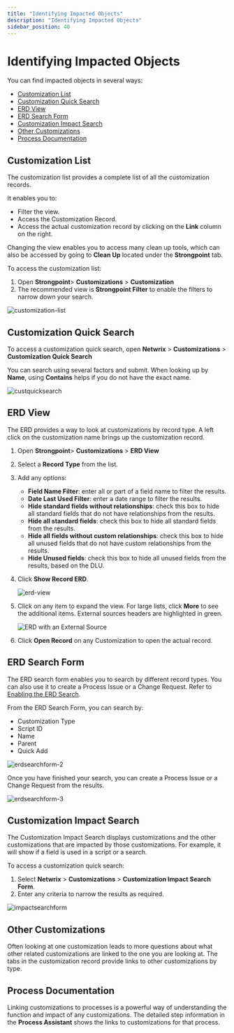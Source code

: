 ```yaml
---
title: "Identifying Impacted Objects"
description: "Identifying Impacted Objects"
sidebar_position: 40
---
```


# Identifying Impacted Objects

You can find impacted objects in several ways:

- [Customization List](#customization-list)
- [Customization Quick Search](#customization-quick-search)
- [ERD View](#erdview)
- [ERD Search Form](#erd-search-form)
- [Customization Impact Search](#customization-impact-search)
- [Other Customizations](#other-customizations)
- [Process Documentation](#process-documentation)

## Customization List

The customization list provides a complete list of all the customization records.

It enables you to:

- Filter the view.
- Access the Customization Record.
- Access the actual customization record by clicking on the **Link** column on the right.

Changing the view enables you to access many clean up tools, which can also be accessed by going to
**Clean Up** located under the **Strongpoint** tab.

To access the customization list:

1. Open **Strongpoint**> **Customizations** > **Customization**
2. The recommended view is **Strongpoint Filter** to enable the filters to narrow down your search.

![customization-list](/images/platgovnetsuite/customizations/customization-list.webp)

## Customization Quick Search

To access a customization quick search, open **Netwrix** > **Customizations** > **Customization
Quick Search**

You can search using several factors and submit. When looking up by **Name**, using **Contains**
helps if you do not have the exact name.

![custquicksearch](/images/platgovnetsuite/customizations/custquicksearch.webp)

## ERD View

The ERD provides a way to look at customizations by record type. A left click on the customization
name brings up the customization record.

1. Open **Strongpoint**> **Customizations** > **ERD View**
2. Select a **Record Type** from the list.
3. Add any options:

    - **Field Name Filter**: enter all or part of a field name to filter the results.
    - **Date Last Used Filter**: enter a date range to filter the results.
    - **Hide standard fields without relationships**: check this box to hide all standard fields
      that do not have relationships from the results.
    - **Hide all standard fields**: check this box to hide all standard fields from the results.
    - **Hide all fields without custom relationships**: check this box to hide all unused fields
      that do not have custom relationships from the results.
    - **Hide Unused fields**: check this box to hide all unused fields from the results, based on
      the DLU.

4. Click **Show Record ERD**.

    ![erd-view](/images/platgovnetsuite/customizations/erd-view.webp)

5. Click on any item to expand the view. For large lists, click **More** to see the additional
   items.
   External sources headers are highlighted in green.

    ![ERD with an External Source](/images/platgovnetsuite/customizations/celigo_erd.webp)

6. Click **Open Record** on any Customization to open the actual record.

## ERD Search Form

The ERD search form enables you to search by different record types. You can also use it to create a
Process Issue or a Change Request. Refer to [Enabling the ERD Search](/docs/platgovnetsuite/customization/using_erd.md).

From the ERD Search Form, you can search by:

- Customization Type
- Script ID
- Name
- Parent
- Quick Add

![erdsearchform-2](/images/platgovnetsuite/customizations/erdsearchform-2.webp)

Once you have finished your search, you can create a Process Issue or a Change Request from the
results.

![erdsearchform-3](/images/platgovnetsuite/customizations/erdsearchform-3.webp)

## Customization Impact Search

The Customization Impact Search displays customizations and the other customizations that are
impacted by those customizations. For example, it will show if a field is used in a script or a
search.

To access a customization quick search:

1. Select **Netwrix** > **Customizations** > **Customization Impact Search Form**.
2. Enter any criteria to narrow the results as required.

![impactsearchform](/images/platgovnetsuite/customizations/impactsearchform.webp)

## Other Customizations

Often looking at one customization leads to more questions about what other related customizations
are linked to the one you are looking at. The tabs in the customization record provide links to
other customizations by type.

## Process Documentation

Linking customizations to processes is a powerful way of understanding the function and impact of
any customizations. The detailed step information in the **Process Assistant** shows the links to
customizations for that process.

